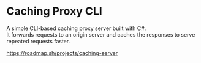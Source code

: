 # Caching Proxy CLI

A simple CLI-based caching proxy server built with C#.  
It forwards requests to an origin server and caches the responses to serve repeated requests faster.

https://roadmap.sh/projects/caching-server
